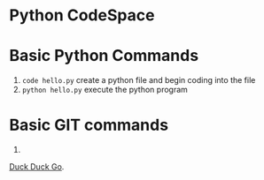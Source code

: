 # Python CodeSpace

# Basic Python Commands
1. `code hello.py` create a python file and begin coding into the file
2. `python hello.py` execute the python program

# Basic GIT commands
1. 

[Duck Duck Go](https://duckduckgo.com).





